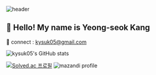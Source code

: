 <!--
**kysuk05/kysuk05** is a ✨ _special_ ✨ repository because its `README.md` (this file) appears on your GitHub profile.

Here are some ideas to get you started:

- 🔭 I’m currently working on ...
- 🌱 I’m currently learning ...
- 👯 I’m looking to collaborate on ...
- 🤔 I’m looking for help with ...
- 💬 Ask me about ...
- 📫 How to reach me: ...
- 😄 Pronouns: ...
- ⚡ Fun fact: ...
-->

![header](https://capsule-render.vercel.app/api?type=waving&color=0:e3f400,100:ff9f00&height=300&section=header&text=Hi%20There!&fontSize=70&fontAlign=80&fontColor=FFFFFF)

<h2> 👋 Hello! My name is Yeong-seok Kang </h2>

📧 connect : kysuk05@gmail.com <a href="https://mail.google.com/mail/?view=cm&amp;fs=1&amp;to=kysuk05@gmail.com" target="_blank"> </a>

![kysuk05's GitHub stats](https://github-readme-stats.vercel.app/api?username=kysuk05&show_icons=true&theme=radical)

[![Solved.ac 프로필](http://mazassumnida.wtf/api/v2/generate_badge?boj=tong39)](https://solved.ac/tong39) ![mazandi profile](http://mazandi.herokuapp.com/api?handle=tong39&theme=cold)
